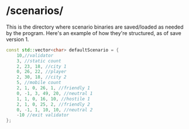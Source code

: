 # /scenarios/
This is the directory where scenario binaries are saved/loaded as needed by the program. Here's an example of how they're structured, as of save version 1.

```c++
const std::vector<char> defaultScenario = { 
	10,//validator
	3, //static count
	2, 23, 18, //city 1
	0, 26, 22, //player
	2, 30, 18, //city 2
	5, //mobile count
	2, 1, 0, 26, 1, //friendly 1
	0, -1, 3, 49, 20, //neutral 1
	1, 1, 0, 16, 10, //hostile 1
	2, 1, 0, 25, 2, //friendly 2
	0, -1, 1, 10, 10, //neutral 2
	-10 //exit validator
}; 
```
